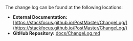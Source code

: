 The change log can be found at the following locations:  
* **External Documentation:** [https://stackfocus.github.io/PostMaster/ChangeLog/](https://stackfocus.github.io/PostMaster/ChangeLog/)   
* **GitHub Repository:** [docs/ChangeLog.md](docs/ChangeLog.md)
